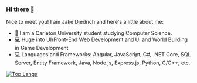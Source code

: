 ### Hi there 👋
Nice to meet you! I am Jake Diedrich and here's a little about me:

- 🏫 I am a Carleton University student studying Computer Science.
- 💻 Huge into UI/Front-End Web Development and UI and World Building in Game Development
- 💻 Languages and Frameworks: Angular, JavaScript, C#, .NET Core, SQL Server, Entity Framework, Java, Node.js, Express.js, Python, C/C++, etc.

[![Top Langs](https://github-readme-stats.vercel.app/api/top-langs/?username=jdiedrich02&langs_count=8)](https://github.com/anuraghazra/github-readme-stats)
